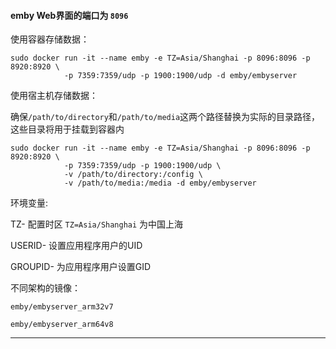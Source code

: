####  emby Web界面的端口为 `8096`

使用容器存储数据：

```  
sudo docker run -it --name emby -e TZ=Asia/Shanghai -p 8096:8096 -p 8920:8920 \
            -p 7359:7359/udp -p 1900:1900/udp -d emby/embyserver
```

              
              
              
              
使用宿主机存储数据：

确保`/path/to/directory`和`/path/to/media`这两个路径替换为实际的目录路径，这些目录将用于挂载到容器内

```
sudo docker run -it --name emby -e TZ=Asia/Shanghai -p 8096:8096 -p 8920:8920 \
            -p 7359:7359/udp -p 1900:1900/udp \
            -v /path/to/directory:/config \
            -v /path/to/media:/media -d emby/embyserver
```





环境变量:

TZ- 配置时区 `TZ=Asia/Shanghai` 为中国上海

USERID- 设置应用程序用户的UID

GROUPID- 为应用程序用户设置GID        

不同架构的镜像：

`emby/embyserver_arm32v7`

`emby/embyserver_arm64v8`








---  
